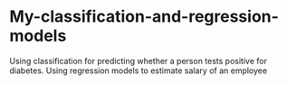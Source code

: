 # My-classification-and-regression-models
Using classification for predicting whether a person tests positive for diabetes.
Using regression models to estimate salary of an employee
